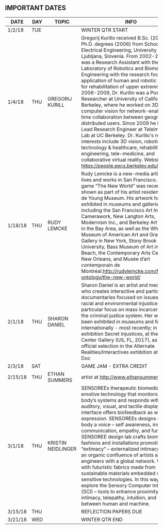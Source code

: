 ## IMPORTANT DATES

| DATE | DAY | TOPIC | INFO |
|---|---|---|---|
|1/2/18|	TUE|  |WINTER QTR START|
|1/4/18|	THU|	GREGORIJ KURILL | Gregorij Kurillo received B.Sc. (2001) and Ph.D. degrees (2006) from School of Electrical Engineering, University of Ljubljana, Slovenia. From 2002-2006 he was a Research Assistant with the Laboratory of Robotics and Biomedical Engineering with the research focus on the application of human and robotic grasping for rehabilitation of upper extremity. From 2006-2009, Dr. Kurillo was a Postdoctoral Researcher at University of California, Berkeley, where he worked on 3D computer vision for network-enabled real-time collaboration between geographically distributed users. Since 2009 he has been Lead Research Engineer at Teleimmersion Lab at UC Berkeley. Dr. Kurillo's research interests include 3D vision, robotics, technology & healthcare, rehabilitation engineering, tele-medicine, and collaborative virtual reality. Website:  https://people.eecs.berkeley.edu/~gregorij/ |
|1/18/18|	THU|	 RUDY LEMCKE|Rudy Lemcke is a new-media artist who lives and works in San Francisco. His video game “The New World” was recently shown as part of his artist residency at the de Young Museum. His artwork has been exhibited in museums and galleries including the San Francisco Art Institute, SF Camerawork, New Langton Arts, Modernism Inc., and Berkeley Art Museum in the Bay Area, as well as the Whitney Museum of American Art and Gray Art Gallery in New York, Stony Brook University, Bass Museum of Art in Miami Beach, the Contemporary Arts Center in New Orleans, and Musée d’art contemporain de Montréal.http://rudylemcke.com/fey-ontology/the-new-world/ |
|2/1/18|	THU| SHARON DANIEL|Sharon Daniel is an artist and media activist who creates interactive and participatory documentaries focused on issues of social, racial and environmental injustice, with a particular focus on mass incarceration and the criminal justice system. Her work has been exhibited in museums and festivals internationally - most recently; in a solo exhibition Secret Injustices, at the Schmidt Center Gallery (US, FL, 2017), as an official selection in the Alternate Realities/Interactives exhibition at Sheffield Doc|Fest (UK, 2016), and in the solo exhibition Convictions at STUK Kunstencentrum, (Belgium, 2013). Daniel was honored by the Webby Awards in 2008 and the Rockefeller/Tribeca Film Festival New Media Fellowship in 2009. In 2017 she was a Fulbright Scholar at Ulster University Belfast School of Art. Daniel is a Professor of Film and Digital Media at the University of California, Santa Cruz. Documentation of exhibitions and links to projects can be found at. http://sharondaniel.net |
|2/3/18|	SAT|	| 	GAME JAM - EXTRA CREDIT |
|2/15/18|	THU| ETHAN SUMMERS|artist at http://www.ethansummers.com/ |
|3/1/18|	THU| KRISTIN NEIDLINGER| SENSOREEs therapeutic biomedia is emotive technology that monitors the body’s systems and responds with auditory, visual, and tactile displays. The interface offers biofeedback as well as expression. SENSOREEs designs give the body a voice – self awareness, insight, communication, empathy, and fun! SENSOREE design lab crafts biometric fashions and installations promoting “extimacy” – externalized intimacy. We are an organic confluence of artists and engineers with a global network. We work with futuristic fabrics made from sustainable materials embedded with sensitive technologies. In this way, we explore the Sensory Computer Interface (SCI) – tools to enhance proximity, intimacy, telepathy, intuition, and humor between human and machine.|
|3/15/18|	THU	| | REFLECTION PAPERS DUE  |
|3/21/18|	WED	||  WINTER QTR END |
